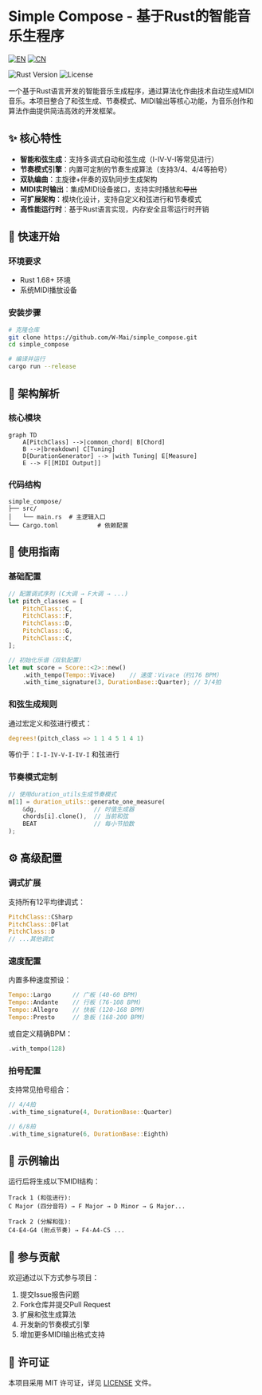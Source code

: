# Simple Compose - 基于Rust的智能音乐生程序

[![EN](https://img.shields.io/badge/LANG-English-blue)](README.md)
[![CN](https://img.shields.io/badge/语言-简体中文-red)](README.zh-CN.md)

![Rust Version](https://img.shields.io/badge/rust-1.68%2B-blue)
![License](https://img.shields.io/badge/license-MIT-green)

一个基于Rust语言开发的智能音乐生成程序，通过算法化作曲技术自动生成MIDI音乐。本项目整合了和弦生成、节奏模式、MIDI输出等核心功能，为音乐创作和算法作曲提供简洁高效的开发框架。

## ✨ 核心特性

- **智能和弦生成**：支持多调式自动和弦生成（I-IV-V-I等常见进行）
- **节奏模式引擎**：内置可定制的节奏生成算法（支持3/4、4/4等拍号）
- **双轨编曲**：主旋律+伴奏的双轨同步生成架构
- **MIDI实时输出**：集成MIDI设备接口，支持实时播放和~~导出~~
- **可扩展架构**：模块化设计，支持自定义和弦进行和节奏模式
- **高性能运行时**：基于Rust语言实现，内存安全且零运行时开销

## 🚀 快速开始

### 环境要求

- Rust 1.68+ 环境
- 系统MIDI播放设备

### 安装步骤

```bash
# 克隆仓库
git clone https://github.com/W-Mai/simple_compose.git
cd simple_compose

# 编译并运行
cargo run --release
```

## 🎼 架构解析

### 核心模块

```mermaid
graph TD
    A[PitchClass] -->|common_chord| B[Chord]
    B -->|breakdown| C[Tuning]
    D[DurationGenerator] --> |with Tuning| E[Measure]
    E --> F[[MIDI Output]]
```

### 代码结构

```
simple_compose/
├── src/
│   └── main.rs  # 主逻辑入口
└── Cargo.toml           # 依赖配置
```

## 🎹 使用指南

### 基础配置

```rust
// 配置调式序列 (C大调 → F大调 → ...)
let pitch_classes = [
    PitchClass::C,
    PitchClass::F,
    PitchClass::D,
    PitchClass::G,
    PitchClass::C,
];

// 初始化乐谱（双轨配置）
let mut score = Score::<2>::new()
    .with_tempo(Tempo::Vivace)    // 速度：Vivace（约176 BPM）
    .with_time_signature(3, DurationBase::Quarter); // 3/4拍
```

### 和弦生成规则

通过宏定义和弦进行模式：

```rust
degrees!(pitch_class => 1 1 4 5 1 4 1)
```

等价于：`I-I-IV-V-I-IV-I` 和弦进行

### 节奏模式定制

```rust
// 使用duration_utils生成节奏模式
m[1] = duration_utils::generate_one_measure(
    &dg,                // 时值生成器
    chords[i].clone(),  // 当前和弦
    BEAT                // 每小节拍数
);
```

## ⚙️ 高级配置

### 调式扩展

支持所有12平均律调式：

```rust
PitchClass::CSharp
PitchClass::DFlat
PitchClass::D
// ...其他调式
```

### 速度配置

内置多种速度预设：

```rust
Tempo::Largo      // 广板 (40-60 BPM)
Tempo::Andante    // 行板 (76-108 BPM)
Tempo::Allegro    // 快板 (120-168 BPM)
Tempo::Presto     // 急板 (168-200 BPM)
```

或自定义精确BPM：

```rust
.with_tempo(128)
```

### 拍号配置

支持常见拍号组合：

```rust
// 4/4拍
.with_time_signature(4, DurationBase::Quarter)

// 6/8拍
.with_time_signature(6, DurationBase::Eighth)
```

## 🎵 示例输出

运行后将生成以下MIDI结构：

```
Track 1 (和弦进行):
C Major (四分音符) → F Major → D Minor → G Major...

Track 2 (分解和弦):
C4-E4-G4 (附点节奏) → F4-A4-C5 ...
```

## 🤝 参与贡献

欢迎通过以下方式参与项目：

1. 提交Issue报告问题
2. Fork仓库并提交Pull Request
3. 扩展和弦生成算法
4. 开发新的节奏模式引擎
5. 增加更多MIDI输出格式支持

## 📜 许可证

本项目采用 MIT 许可证，详见 [LICENSE](LICENSE) 文件。
